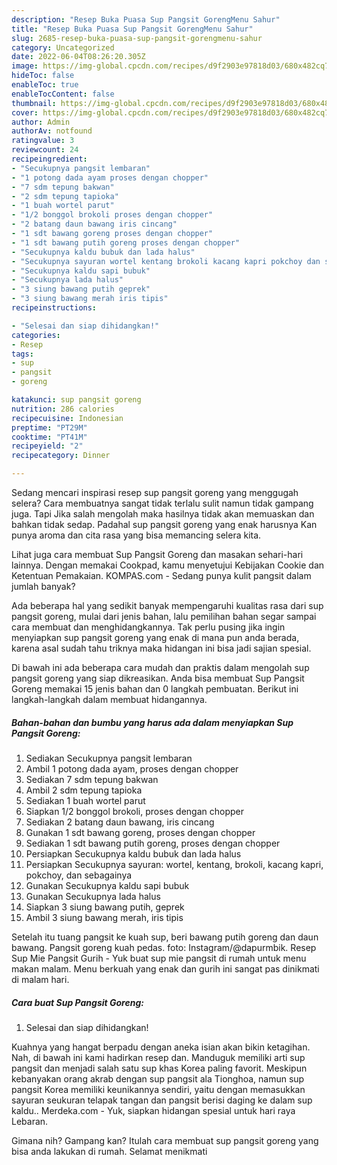```yaml
---
description: "Resep Buka Puasa Sup Pangsit GorengMenu Sahur"
title: "Resep Buka Puasa Sup Pangsit GorengMenu Sahur"
slug: 2685-resep-buka-puasa-sup-pangsit-gorengmenu-sahur
category: Uncategorized
date: 2022-06-04T08:26:20.305Z
image: https://img-global.cpcdn.com/recipes/d9f2903e97818d03/680x482cq70/sup-pangsit-goreng-foto-resep-utama.jpg
hideToc: false
enableToc: true
enableTocContent: false
thumbnail: https://img-global.cpcdn.com/recipes/d9f2903e97818d03/680x482cq70/sup-pangsit-goreng-foto-resep-utama.jpg
cover: https://img-global.cpcdn.com/recipes/d9f2903e97818d03/680x482cq70/sup-pangsit-goreng-foto-resep-utama.jpg
author: Admin
authorAv: notfound
ratingvalue: 3
reviewcount: 24
recipeingredient:
- "Secukupnya pangsit lembaran"
- "1 potong dada ayam proses dengan chopper"
- "7 sdm tepung bakwan"
- "2 sdm tepung tapioka"
- "1 buah wortel parut"
- "1/2 bonggol brokoli proses dengan chopper"
- "2 batang daun bawang iris cincang"
- "1 sdt bawang goreng proses dengan chopper"
- "1 sdt bawang putih goreng proses dengan chopper"
- "Secukupnya kaldu bubuk dan lada halus"
- "Secukupnya sayuran wortel kentang brokoli kacang kapri pokchoy dan sebagainya"
- "Secukupnya kaldu sapi bubuk"
- "Secukupnya lada halus"
- "3 siung bawang putih geprek"
- "3 siung bawang merah iris tipis"
recipeinstructions:

- "Selesai dan siap dihidangkan!"
categories:
- Resep
tags:
- sup
- pangsit
- goreng

katakunci: sup pangsit goreng 
nutrition: 286 calories
recipecuisine: Indonesian
preptime: "PT29M"
cooktime: "PT41M"
recipeyield: "2"
recipecategory: Dinner

---
```



Sedang mencari inspirasi resep sup pangsit goreng yang menggugah selera? Cara membuatnya sangat tidak terlalu sulit namun tidak gampang juga. Tapi Jika salah mengolah maka hasilnya tidak akan memuaskan dan bahkan tidak sedap. Padahal sup pangsit goreng yang enak harusnya Kan punya aroma dan cita rasa yang bisa memancing selera kita.


Lihat juga cara membuat Sup Pangsit Goreng dan masakan sehari-hari lainnya. Dengan memakai Cookpad, kamu menyetujui Kebijakan Cookie dan Ketentuan Pemakaian. KOMPAS.com - Sedang punya kulit pangsit dalam jumlah banyak?

Ada beberapa hal yang sedikit banyak mempengaruhi kualitas rasa dari sup pangsit goreng, mulai dari jenis bahan, lalu pemilihan bahan segar sampai cara membuat dan menghidangkannya. Tak perlu pusing jika ingin menyiapkan sup pangsit goreng yang enak di mana pun anda berada, karena asal sudah tahu triknya maka hidangan ini bisa jadi sajian spesial.


Di bawah ini ada beberapa cara mudah dan praktis dalam mengolah sup pangsit goreng yang siap dikreasikan. Anda bisa membuat Sup Pangsit Goreng memakai 15 jenis bahan dan 0 langkah pembuatan. Berikut ini langkah-langkah dalam membuat hidangannya.

<!--inarticleads1-->

##### Bahan-bahan dan bumbu yang harus ada dalam menyiapkan Sup Pangsit Goreng:

1. Sediakan Secukupnya pangsit lembaran
1. Ambil 1 potong dada ayam, proses dengan chopper
1. Sediakan 7 sdm tepung bakwan
1. Ambil 2 sdm tepung tapioka
1. Sediakan 1 buah wortel parut
1. Siapkan 1/2 bonggol brokoli, proses dengan chopper
1. Sediakan 2 batang daun bawang, iris cincang
1. Gunakan 1 sdt bawang goreng, proses dengan chopper
1. Sediakan 1 sdt bawang putih goreng, proses dengan chopper
1. Persiapkan Secukupnya kaldu bubuk dan lada halus
1. Persiapkan Secukupnya sayuran: wortel, kentang, brokoli, kacang kapri, pokchoy, dan sebagainya
1. Gunakan Secukupnya kaldu sapi bubuk
1. Gunakan Secukupnya lada halus
1. Siapkan 3 siung bawang putih, geprek
1. Ambil 3 siung bawang merah, iris tipis


Setelah itu tuang pangsit ke kuah sup, beri bawang putih goreng dan daun bawang. Pangsit goreng kuah pedas. foto: Instagram/@dapurmbik. Resep Sup Mie Pangsit Gurih - Yuk buat sup mie pangsit di rumah untuk menu makan malam. Menu berkuah yang enak dan gurih ini sangat pas dinikmati di malam hari. 

<!--inarticleads2-->

##### Cara buat Sup Pangsit Goreng:


1. Selesai dan siap dihidangkan!

Kuahnya yang hangat berpadu dengan aneka isian akan bikin ketagihan. Nah, di bawah ini kami hadirkan resep dan. Manduguk memiliki arti sup pangsit dan menjadi salah satu sup khas Korea paling favorit. Meskipun kebanyakan orang akrab dengan sup pangsit ala Tionghoa, namun sup pangsit Korea memiliki keunikannya sendiri, yaitu dengan memasukkan sayuran seukuran telapak tangan dan pangsit berisi daging ke dalam sup kaldu.. Merdeka.com - Yuk, siapkan hidangan spesial untuk hari raya Lebaran. 

Gimana nih? Gampang kan? Itulah cara membuat sup pangsit goreng yang bisa anda lakukan di rumah. Selamat menikmati
